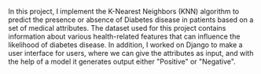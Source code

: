 In this project, I implement the K-Nearest Neighbors (KNN) algorithm to predict the presence or absence of Diabetes disease in patients based on a set of medical attributes. The dataset used for this project contains information about various health-related features that can influence the likelihood of diabetes disease. In addition, I worked on Django to make a user interface for users, where we can give the attributes as input, and with the help of a model it generates output either "Positive" or "Negative".
